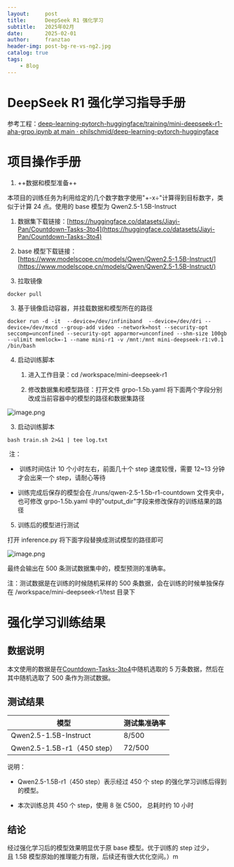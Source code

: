 ```yaml
---
layout:     post
title:      DeepSeek R1 强化学习
subtitle:   2025年02月
date:       2025-02-01
author:     franztao
header-img: post-bg-re-vs-ng2.jpg
catalog: true
tags:
    - Blog
---
```

# DeepSeek R1 强化学习指导手册

参考工程：[deep-learning-pytorch-huggingface/training/mini-deepseek-r1-aha-grpo.ipynb at main · philschmid/deep-learning-pytorch-huggingface](https://github.com/philschmid/deep-learning-pytorch-huggingface/blob/main/training/mini-deepseek-r1-aha-grpo.ipynb)

# 项目操作手册

1.  ++数据和模型准备++
    

本项目的训练任务为利用给定的几个数字数字使用"+-x÷"计算得到目标数字，类似于计算 24 点。使用的 base 模型为 Qwen2.5-1.5B-Instruct

1.  数据集下载链接：[https://huggingface.co/datasets/Jiayi-Pan/Countdown-Tasks-3to4](https://huggingface.co/datasets/Jiayi-Pan/Countdown-Tasks-3to4)
    
2.  base 模型下载链接：[https://www.modelscope.cn/models/Qwen/Qwen2.5-1.5B-Instruct/](https://www.modelscope.cn/models/Qwen/Qwen2.5-1.5B-Instruct/)
    
3.  拉取镜像
    

```plaintext
docker pull
```

3.  基于镜像启动容器，并挂载数据和模型所在的路径
    

```plaintext
docker run -d -it  --device=/dev/infiniband  --device=/dev/dri --device=/dev/mxcd --group-add video --network=host --security-opt seccomp=unconfined --security-opt apparmor=unconfined --shm-size 100gb --ulimit memlock=-1 --name mini-r1 -v /mnt:/mnt mini-deepseek-r1:v0.1 /bin/bash 
```

4.  启动训练脚本
    
    1.  进入工作目录：cd /workspace/mini-deepseek-r1
        
    2.  修改数据集和模型路径：打开文件 grpo-1.5b.yaml 将下面两个字段分别改成当前容器中的模型的路径和数据集路径
        

![image.png](https://alidocs.oss-cn-zhangjiakou.aliyuncs.com/res/QvjnA4rDr8LRlXo5/img/d450ea55-87bb-489c-8fc4-dbe4d6891c6a.png)

3.  启动训练脚本
    

```plaintext
bash train.sh 2>&1 | tee log.txt
```

 注：

*    训练时间估计 10 个小时左右，前面几十个 step 速度较慢，需要 12~13 分钟才会出来一个 step，请耐心等待
    
*   训练完成后保存的模型会在./runs/qwen-2.5-1.5b-r1-countdown 文件夹中，也可修改 grpo-1.5b.yaml 中的"output\_dir"字段来修改保存的训练结果的路径
    

5.  训练后的模型进行测试
    

打开 inference.py 将下面字段替换成测试模型的路径即可

![image.png](https://alidocs.oss-cn-zhangjiakou.aliyuncs.com/res/QvjnA4rDr8LRlXo5/img/89adf72b-d35d-435d-a1a0-94bcd5cc02b9.png)

最终会输出在 500 条测试数据集中的，模型预测的准确率。

注：测试数据是在训练的时候随机采样的 500 条数据，会在训练的时候单独保存在 /workspace/mini-deepseek-r1/test 目录下

# 强化学习训练结果

## 数据说明

本文使用的数据是在[Countdown-Tasks-3to4](https://huggingface.co/datasets/Jiayi-Pan/Countdown-Tasks-3to4)中随机选取的 5 万条数据，然后在其中随机选取了 500 条作为测试数据。

## 测试结果

|  模型  |  测试集准确率  |
| --- | --- |
|  Qwen2.5-1.5B-Instruct  |  8/500  |
|  Qwen2.5-1.5B-r1（450 step）  |  72/500  |

说明：

*   Qwen2.5-1.5B-r1（450 step）表示经过 450 个 step 的强化学习训练后得到的模型。
    
*   本次训练总共 450 个 step，使用 8 张 C500， 总耗时约 10 小时
    

## 结论

经过强化学习后的模型效果明显优于原 base 模型。优于训练的 step 过少，且 1.5B 模型原始的推理能力有限，后续还有很大优化空间。）m